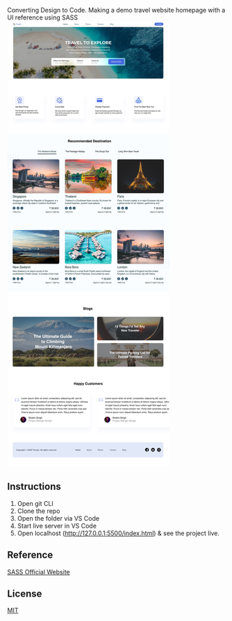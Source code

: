 Converting Design to Code. Making a demo travel website homepage with a UI reference using SASS
![Homepage Mockup](/images/home_mockup.jpg)

## Instructions
1. Open git CLI
2. Clone the repo
3. Open the folder via VS Code
4. Start live server in VS Code
5. Open localhost (http://127.0.0.1:5500/index.html) & see the project live.

## Reference
[SASS Official Website](https://sass-lang.com/)

## License
[MIT](https://choosealicense.com/licenses/mit/)
